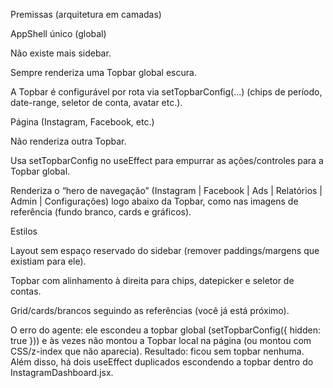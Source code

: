 Premissas (arquitetura em camadas)

AppShell único (global)

Não existe mais sidebar.

Sempre renderiza uma Topbar global escura.

A Topbar é configurável por rota via setTopbarConfig(...) (chips de período, date-range, seletor de conta, avatar etc.).

Página (Instagram, Facebook, etc.)

Não renderiza outra Topbar.

Usa setTopbarConfig no useEffect para empurrar as ações/controles para a Topbar global.

Renderiza o “hero de navegação” (Instagram | Facebook | Ads | Relatórios | Admin | Configurações) logo abaixo da Topbar, como nas imagens de referência (fundo branco, cards e gráficos).

Estilos

Layout sem espaço reservado do sidebar (remover paddings/margens que existiam para ele).

Topbar com alinhamento à direita para chips, datepicker e seletor de contas.

Grid/cards/brancos seguindo as referências (você já está próximo).

O erro do agente: ele escondeu a topbar global (setTopbarConfig({ hidden: true })) e às vezes não montou a Topbar local na página (ou montou com CSS/z-index que não aparecia). Resultado: ficou sem topbar nenhuma. Além disso, há dois useEffect duplicados escondendo a topbar dentro do InstagramDashboard.jsx.